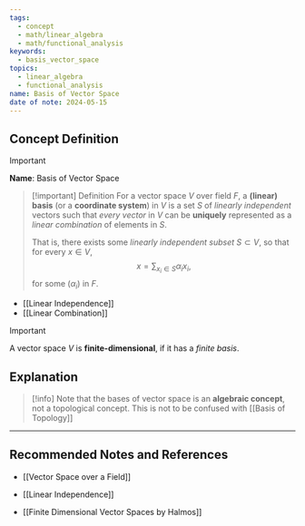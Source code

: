 ```yaml
---
tags:
  - concept
  - math/linear_algebra
  - math/functional_analysis
keywords:
  - basis_vector_space
topics:
  - linear_algebra
  - functional_analysis
name: Basis of Vector Space
date of note: 2024-05-15
---
```


## Concept Definition

>[!important]
>**Name**: Basis of Vector Space

>[!important] Definition
>For a vector space $V$ over field $F$, a **(linear) basis** (or a **coordinate system**) in $V$ is a set $S$ of *linearly independent* vectors such that *every vector* in $V$ can be **uniquely** represented as a *linear combination* of elements in $S$.
>
>That is, there exists some *linearly independent subset* $S \subset V$, so that  for every $x \in V$, 
>$$
>x = \sum_{x_{i} \in S}\alpha_{i} x_{i},
>$$
>for some $(\alpha_{i})$ in $F$.

- [[Linear Independence]]
- [[Linear Combination]]


>[!important]
>A vector space $V$ is **finite-dimensional**, if it has a *finite basis*.

## Explanation

>[!info]
>Note that the bases of vector space is an **algebraic concept**, not a topological concept. This is not to be confused with [[Basis of Topology]]



-----------
##  Recommended Notes and References

- [[Vector Space over a Field]]
- [[Linear Independence]]

- [[Finite Dimensional Vector Spaces by Halmos]]